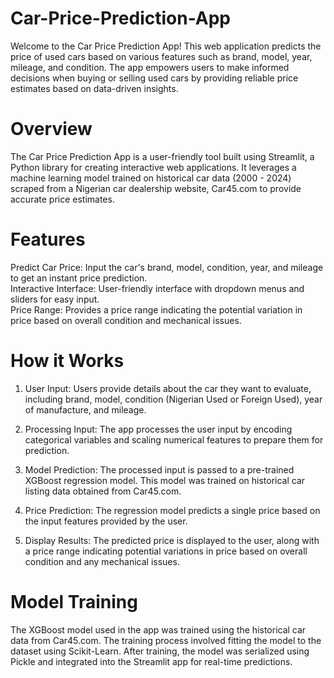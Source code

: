 # Car-Price-Prediction-App
Welcome to the Car Price Prediction App! This web application predicts the price of used cars based on various features such as brand, model, year, mileage, and condition. The app empowers users to make informed decisions when buying or selling used cars by providing reliable price estimates based on data-driven insights.

# Overview
The Car Price Prediction App is a user-friendly tool built using Streamlit, a Python library for creating interactive web applications. It leverages a machine learning model trained on historical car data (2000 - 2024) scraped from a Nigerian car dealership website, Car45.com to provide accurate price estimates.

# Features
Predict Car Price: Input the car's brand, model, condition, year, and mileage to get an instant price prediction.  
Interactive Interface: User-friendly interface with dropdown menus and sliders for easy input.  
Price Range: Provides a price range indicating the potential variation in price based on overall condition and mechanical issues.

# How it Works
1. User Input: Users provide details about the car they want to evaluate, including brand, model, condition (Nigerian Used or Foreign Used), year of manufacture, and mileage.
   
2. Processing Input: The app processes the user input by encoding categorical variables and scaling numerical features to prepare them for prediction.

3. Model Prediction: The processed input is passed to a pre-trained XGBoost regression model. This model was trained on historical car listing data obtained from Car45.com.

4. Price Prediction: The regression model predicts a single price based on the input features provided by the user.

5. Display Results: The predicted price is displayed to the user, along with a price range indicating potential variations in price based on overall condition and any mechanical issues.

# Model Training
The XGBoost model used in the app was trained using the historical car data from Car45.com. The training process involved fitting the model to the dataset using Scikit-Learn. After training, the model was serialized using Pickle and integrated into the Streamlit app for real-time predictions.

